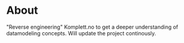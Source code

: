 # About
"Reverse engineering" Komplett.no to get a deeper understanding of datamodeling concepts. Will update the project continously.
